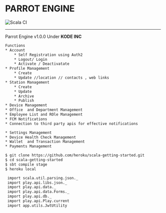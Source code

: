 # PARROT ENGINE

![Scala CI](https://github.com/Moverr/parrot-engine/workflows/Scala%20CI/badge.svg?branch=master)

<hr>
Parrot Engine v1.0.0 Under <b>KODE INC </b>

```sh
Functions
* Account
    * Self Registration using Auth2
    * Logout/ Login
    * Activate / Deactivatate
* Profile Management
    * Create
    * Update //location // contacts , web links
* Station Management
    * Create
    * Update
    * Archive
    * Publish
* Device Management
* Office  and Department Management
* Employee List and ROle Management
* FCM Notifications 
* Connection to third party apis for effective notifications

* Settings Management
* Device Health Check Management
* Wallet  and Transaction Management
* Payments Management
```

 
 
```sh
$ git clone https://github.com/heroku/scala-getting-started.git
$ cd scala-getting-started
$ sbt compile stage
$ heroku local
```

 

<!--
## Deploying to Heroku

```sh
$ heroku create
$ git push heroku master
$ heroku open
```

-->
 

```sh
 import scala.util.parsing.json._
 import play.api.libs.json._
 import play.api.data._
 import play.api.data.Forms._
 import play.api.db._
 import play.api.Play.current
 import app.utils.JwtUtility
```

